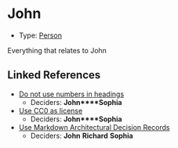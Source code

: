 # John

* Type: [Person](person.md)

Everything that relates to John


## Linked References

* [Do not use numbers in headings](0002-do-not-use-numbers-in-headings.md)
  * Deciders: **John****Sophia**
* [Use CC0 as license](0001-use-CC0-as-license.md)
  * Deciders: **John****Sophia**
* [Use Markdown Architectural Decision Records](0000-use-markdown-architectural-decision-records.md)
  * Deciders: **John** **Richard** **Sophia**
